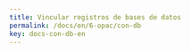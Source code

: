 ```yaml
---
title: Vincular registros de bases de datos
permalink: /docs/en/6-opac/con-db
key: docs-con-db-en
---
```

